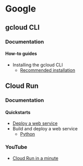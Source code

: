 # Google

## gcloud CLI

### Documentation

#### How-to guides

* Installing the gcloud CLI
  * [Recommended installation](https://cloud.google.com/sdk/docs/install)


## Cloud Run

### Documentation

#### Quickstarts

* [Deploy a web service](https://cloud.google.com/run/docs/quickstarts/deploy-container)
* Build and deploy a web service
  * [Python](https://cloud.google.com/run/docs/quickstarts/build-and-deploy/deploy-python-service)

### YouTube

* [Cloud Run in a minute](https://www.youtube.com/watch?v=AL2rAmWFZjM)
